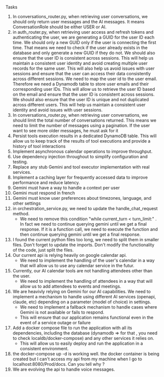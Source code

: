 Tasks

1) In conversations_router.py, when retrieving user conversations, we should only return user messages and the AI messages. It means ConversationRole should be either USER or AI.
2) in auth_router.py, when retrieving user access and refresh tokens and authenticating the user, we are generating a GUID for the user ID each time. We should only a new GUID only if the user is connecting the first time. That means we need to check if the user already exists in the database and only generate a new GUID if they do not. We should also ensure that the user ID is consistent across sessions. This will help us maintain a consistent user identity and avoid creating multiple user records for the same user. This will also help us avoid issues with user sessions and ensure that the user can access their data consistently across different sessions. We need to map the user id to the user email. Therefore we need a Dynamodb table to store user emails and their corresponding user IDs. This will allow us to retrieve the user ID based on the email and ensure that the user ID is consistent across sessions. We should also ensure that the user ID is unique and not duplicated across different users. This will help us maintain a consistent user identity and avoid issues with user sessions.
3) In conversations_router.py, when retrieving user conversations, we should limit the total number of conversations returned. This means we need to limit the number of messages using a pagination. If the user want to see more older messages, he must ask for it
4) Persist tools execution results in a dedicated DynamoDB table. This will allow us to keep track of the results of tool executions and provide a history of tool interactions
5) Implement asynchronous calendar operations to improve throughput.
6) Use dependency injection throughout to simplify configuration and testing.
7) Replace any stub Gemini and tool executor implementation with real services.
8) Implement a caching layer for frequently accessed data to improve performance and reduce latency.
9) Gemini must have a way to handle a context per user 
10) Gemini must respond in french
11) Gemini must know user preferences about timezones, language, and other settings
12) in orchestration_service.py, we need to update the handle_chat_request method.
    - We need to remove this condition "while current_turn < turn_limit:" . In fact we need to continue querying gemini until we get a final response. If it is a function call, we need to execute the function and then continue querying gemini until we get a final response.
13) I found the current python files too long, we need to split them in smaller files. Don't forget to update the imports. Don't modify the functionality of the code, just split the files.
14) Our current api is relying heavily on google calendar api. 
    - We need to implement the handling of the user's calendar in a way that will allow us to use any calendar service in the futur. 
15) Currently, our AI calendar tools are not handling attendees other than the user. 
    - We need to implement the handling of attendees in a way that will allow us to add attendees to events and meetings.
16) We are heavivly relying on Gemini for our AI capabilities. We need to implement a mechanism to handle using different AI services (openapi, claude, etc) depending on a parameter (model of choice) in settings.
    - We need to implement a fallback mechanism to handle cases where Gemini is not available or fails to respond. 
    - This will ensure that our application remains functional even in the event of a service outage or failure
17) Add a docker compose file to run the application with all its dependencies, including the database (dynamodb => for that , you need to check localdb/docker-compose) and any other services it relies on. 
    - This will allow us to easily deploy and run the application in a consistent environment.
18) the docker-compose up -d is working well. the docker container is being created but I can't access my api from my machine when I go to localhost:8080/Prod/docs. Can you tell why ?
19) We are evolving the api to handle voice messages.